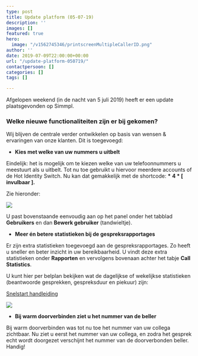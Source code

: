 ```yaml
---
type: post
title: Update platform (05-07-19)
description: ''
images: []
featured: true
hero:
  image: "/v1562745346/printscreenMultipleCallerID.png"
author: ''
date: 2019-07-09T22:00:00+00:00
url: "/update-platform-050719/"
contactpersoon: []
categories: []
tags: []

---
```

Afgelopen weekend (in de nacht van 5 juli 2019) heeft er een update plaatsgevonden op Simmpl. <!--more-->

### Welke nieuwe functionaliteiten zijn er bij gekomen?

Wij blijven de centrale verder ontwikkelen op basis van wensen & ervaringen van onze klanten. Dit is toegevoegd:

* **Kies met welke van uw nummers u uitbelt**

Eindelijk: het is mogelijk om te kiezen welke van uw telefoonnummers u meestuurt als u uitbelt. Tot nu toe gebruikt u hiervoor meerdere accounts of de Hot Identity Switch. Nu kan dat gemakkelijk met de shortcode: __*__ **4 * \[ invulbaar \].**

Zie hieronder:

![](https://res.cloudinary.com/callvoip/image/upload/v1562745346/printscreenMultipleCallerID.png)

U past bovenstaande eenvoudig aan op het panel onder het tabblad **Gebruikers** en dan **Bewerk gebruiker** (tandwieltje).

* **Meer én betere statistieken bij de gespreksrapportages**

Er zijn extra statistieken toegevoegd aan de gespreksrapportages. Zo heeft u sneller en beter inzicht in uw bereikbaarheid. U vindt deze extra statistieken onder **Rapporten** en vervolgens bovenaan achter het tabje **Call Statistics**.

U kunt hier per belplan bekijken wat de dagelijkse of wekelijkse statistieken (beantwoorde gesprekken, gespreksduur en piekuur) zijn:

<a href="https://www.simmpl.nl/downloads/Callvoip_Snelstart_Bereikbaarheidsdashboard.pdf" class="button">Snelstart handleiding</a>

![](https://res.cloudinary.com/callvoip/image/upload/v1562745475/printscreenCallStatistics.png)

* **Bij warm doorverbinden ziet u het nummer van de beller**

Bij warm doorverbinden was tot nu toe het nummer van uw collega zichtbaar. Nu ziet u eerst het nummer van uw collega, en zodra het gesprek echt wordt doorgezet verschijnt het nummer van de doorverbonden beller. Handig!